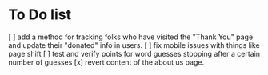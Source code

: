 # To Do list
[ ] add a method for tracking folks who have visited the "Thank You" page and update their "donated" info in users.
[ ] fix mobile issues with things like page shift
[ ] test and verify points for word guesses stopping after a certain number of guesses
[x] revert content of the about us page. 